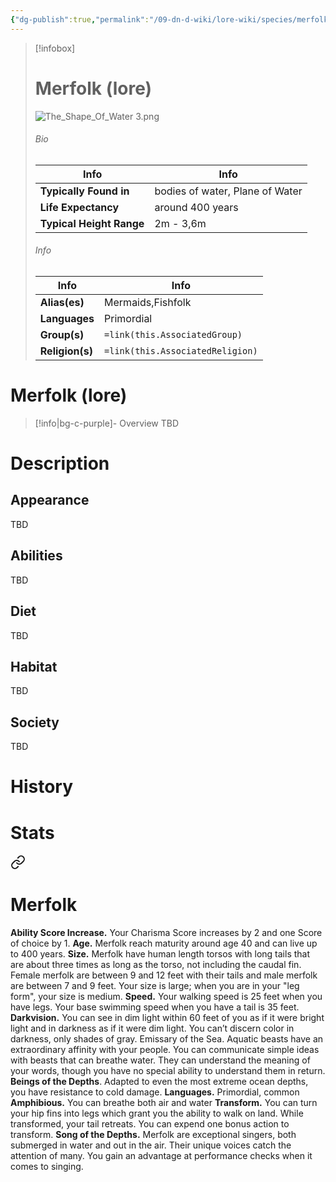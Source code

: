 ```yaml
---
{"dg-publish":true,"permalink":"/09-dn-d-wiki/lore-wiki/species/merfolk-lore/","tags":["Species","lineage"]}
---
```



> [!infobox]
> # Merfolk (lore) 
> ![The_Shape_Of_Water 3.png](/img/user/z_Assets/07.%20Images/The_Shape_Of_Water%203.png)
> ###### Bio
> | Info | Info |
>  |---|---|
> **Typically Found in** | bodies of water, Plane of Water |
> **Life Expectancy** | around 400 years |
> **Typical Height Range**  | 2m - 3,6m |
> ###### Info
> | Info | Info |
>  |---|---|
> **Alias(es)** | Mermaids,Fishfolk |
>  **Languages** | Primordial |
> **Group(s)** | `=link(this.AssociatedGroup)` |
> **Religion(s)** | `=link(this.AssociatedReligion)` |

# **Merfolk (lore)**
> [!info|bg-c-purple]- Overview
> TBD

# Description
## Appearance 
TBD
## Abilities
TBD
## Diet
TBD
## Habitat
TBD
## Society 
TBD 
# History

# Stats

<div class="transclusion internal-embed is-loaded"><a class="markdown-embed-link" href="/09-dn-d-wiki/rules/lineages/merfolk/" aria-label="Open link"><svg xmlns="http://www.w3.org/2000/svg" width="24" height="24" viewBox="0 0 24 24" fill="none" stroke="currentColor" stroke-width="2" stroke-linecap="round" stroke-linejoin="round" class="svg-icon lucide-link"><path d="M10 13a5 5 0 0 0 7.54.54l3-3a5 5 0 0 0-7.07-7.07l-1.72 1.71"></path><path d="M14 11a5 5 0 0 0-7.54-.54l-3 3a5 5 0 0 0 7.07 7.07l1.71-1.71"></path></svg></a><div class="markdown-embed">

<div class="markdown-embed-title">

# Merfolk

</div>




**Ability Score Increase.** Your Charisma Score increases by 2 and one Score of choice by 1.
**Age.** Merfolk reach maturity around age 40 and can live up to 400 years. 
**Size.** Merfolk have human length torsos with long tails that are about three times as long as the torso, not including the caudal fin. Female merfolk are between 9 and 12 feet with their tails and male merfolk are between 7 and 9 feet. Your size is large; when you are in your "leg form", your size is medium. 
**Speed.** Your walking speed is 25 feet when you have legs. Your base swimming speed when you have a tail is 35 feet. 
**Darkvision.** You can see in dim light within 60 feet of you as if it were bright light and in darkness as if it were dim light. You can’t discern color in darkness, only shades of gray.
Emissary of the Sea. Aquatic beasts have an extraordinary affinity with your people. You can communicate simple ideas with beasts that can breathe water. They can understand the meaning of your words, though you have no special ability to understand them in return.
**Beings of the Depths**. Adapted to even the most extreme ocean depths, you have resistance to cold damage.
**Languages.** Primordial, common
**Amphibious.** You can breathe both air and water 
**Transform.** You can turn your hip fins into legs which grant you the ability to walk on land. While transformed, your tail retreats. You can expend one bonus action to transform. 
**Song of the Depths.** Merfolk are exceptional singers, both submerged in water and out in the air. Their unique voices catch the attention of many. You gain an advantage at performance checks when it comes to singing. 

</div></div>
